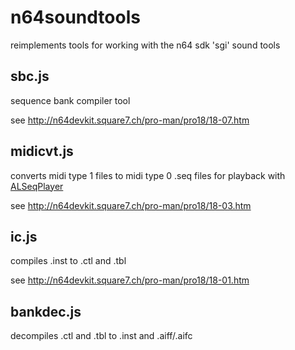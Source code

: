 # n64soundtools

reimplements tools for working with the n64 sdk 'sgi' sound tools

## sbc.js
sequence bank compiler tool

see http://n64devkit.square7.ch/pro-man/pro18/18-07.htm

## midicvt.js
converts midi type 1 files to midi type 0 .seq files for playback with [ALSeqPlayer](http://n64devkit.square7.ch/n64man/al/alSeqPlayer.htm)

see http://n64devkit.square7.ch/pro-man/pro18/18-03.htm

## ic.js 
compiles .inst to .ctl and .tbl

see http://n64devkit.square7.ch/pro-man/pro18/18-01.htm

## bankdec.js

decompiles .ctl and .tbl to .inst and .aiff/.aifc
